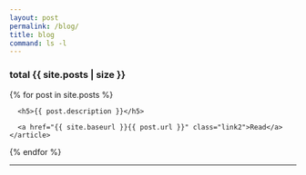 ```yaml
---
layout: post
permalink: /blog/
title: blog
command: ls -l
---
```


### total {{ site.posts | size }}
<div class="posts">
  {% for post in site.posts %}
    <article class="post">

      <h5>{{ post.description }}</h5>

      <a href="{{ site.baseurl }}{{ post.url }}" class="link2">Read</a>
    </article>
  {% endfor %}
</div>

<hr>

